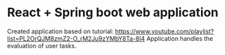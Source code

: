 # React + Spring boot web application
Created application based on tutorial:
https://www.youtube.com/playlist?list=PL2OrQJM8zmZ2-O_rM2Ju9zYMbY8Ta-8I4
Application handles the evaluation of user tasks.
